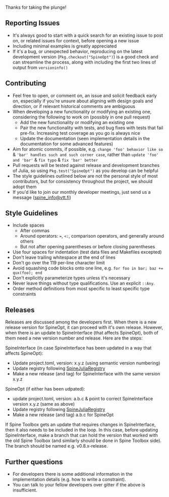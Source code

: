 Thanks for taking the plunge!

## Reporting Issues

* It's always good to start with a quick search for an existing issue to post on, or related issues for context, before opening a new issue
* Including minimal examples is greatly appreciated
* If it's a bug, or unexpected behavior, reproducing on the latest development version (`Pkg.checkout("SpineOpt")`) is a good check and can streamline the process, along with including the first two lines of output from `versioninfo()`

## Contributing

* Feel free to open, or comment on, an issue and solicit feedback early on, especially if you're unsure about aligning with design goals and direction, or if relevant historical comments are ambiguous
* When developing a new functionality or modifying an existing one, considering the following to work on (possibly in one pull request)
    + Add the new functionality or modifying an existing one
    + Pair the new functionality with tests, and bug fixes with tests that fail pre-fix. Increasing test coverage as you go is always nice
    + Update the documentation (seen implementation details in the documentation for some advanced features)
* Aim for atomic commits, if possible, e.g. `change 'foo' behavior like so` & `'bar' handles such and such corner case`, rather than `update 'foo' and 'bar'` & `fix typo` & `fix 'bar' better`
* Pull requests will be tested against release and development branches of Julia, so using `Pkg.test("SpineOpt")` as you develop can be helpful
* The style guidelines outlined below are not the personal style of most contributors, but for consistency throughout the project, we should adopt them
* If you'd like to join our monthly developer meetings, just send us a message (spine_info@vtt.fi)

## Style Guidelines

* Include spaces
    + After commas
    + Around operators: `=`, `<:`, comparison operators, and generally around others
    + But not after opening parentheses or before closing parentheses
* Use four spaces for indentation (test data files and Makefiles excepted)
* Don't leave trailing whitespace at the end of lines
* Don't go over the 119 per-line character limit
* Avoid squashing code blocks onto one line, e.g. `for foo in bar; baz += qux(foo); end`
* Don't explicitly parameterize types unless it's necessary
* Never leave things without type qualifications. Use an explicit `::Any`.
* Order method definitions from most specific to least specific type constraints

## Releases
Releases are discussed among the developers first. When there is a new release version for SpineOpt, it can proceed with it's own release. However, when there is an update to SpineInterface (that affects SpineOpt), both of them need a new version number and release. Here are the steps:

SpineInterface (in case SpineInterface has been updated in a way that affects SpineOpt):
* Update project.toml, version: x.y.z (using semantic version numbering)
* Update registry following [SpineJuliaRegistry](https://github.com/spine-tools/SpineJuliaRegistry)
* Make a new release (and tag) for SpineInterface with the same version x.y.z

SpineOpt (if either has been udpated):
* update project.toml, version: a.b.c & point to correct SpineInterface version x.y.z (same as above)
* Update registry following [SpineJuliaRegistry](https://github.com/spine-tools/SpineJuliaRegistry)
* Make a new release (and tag) a.b.c for SpineOpt

If Spine Toolbox gets an update that requires changes in SpineInterface, then it also needs to be included in the loop. In this case, before updating SpineInterface, make a branch that can hold the version that worked with the old Spine Toolbox (and similarly should be done in Spine Toolbox side). The branch should be named e.g. v0.8.x-release.

## Further questions
* For developers there is some additional information in the implementation details (e.g. how to write a constraint).
* You can talk to your fellow developers over gitter if the above is insufficient.
